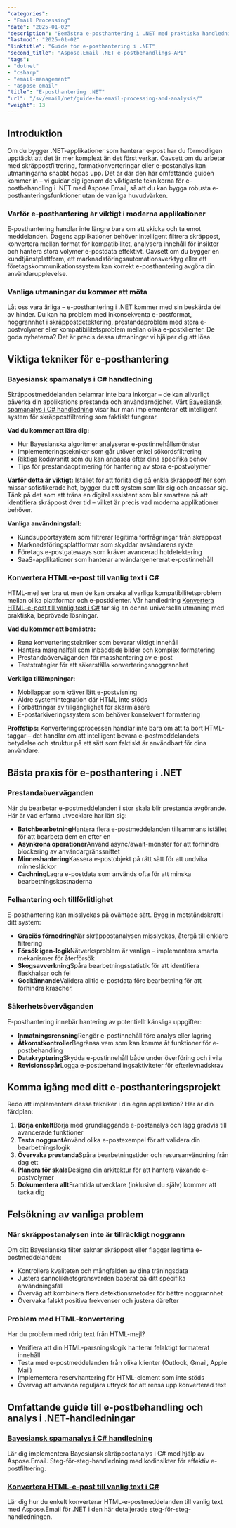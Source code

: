 ```yaml
---
"categories":
- "Email Processing"
"date": "2025-01-02"
"description": "Bemästra e-posthantering i .NET med praktiska handledningar som täcker skräppostanalys, HTML-konvertering och e-posthantering. Riktiga kodexempel ingår."
"lastmod": "2025-01-02"
"linktitle": "Guide för e-posthantering i .NET"
"second_title": "Aspose.Email .NET e-postbehandlings-API"
"tags":
- "dotnet"
- "csharp"
- "email-management"
- "aspose-email"
"title": "E-posthantering .NET"
"url": "/sv/email/net/guide-to-email-processing-and-analysis/"
"weight": 13
---
```


## Introduktion

Om du bygger .NET-applikationer som hanterar e-post har du förmodligen upptäckt att det är mer komplext än det först verkar. Oavsett om du arbetar med skräppostfiltrering, formatkonverteringar eller e-postanalys kan utmaningarna snabbt hopas upp. Det är där den här omfattande guiden kommer in – vi guidar dig igenom de viktigaste teknikerna för e-postbehandling i .NET med Aspose.Email, så att du kan bygga robusta e-posthanteringsfunktioner utan de vanliga huvudvärken.

### Varför e-posthantering är viktigt i moderna applikationer

E-posthantering handlar inte längre bara om att skicka och ta emot meddelanden. Dagens applikationer behöver intelligent filtrera skräppost, konvertera mellan format för kompatibilitet, analysera innehåll för insikter och hantera stora volymer e-postdata effektivt. Oavsett om du bygger en kundtjänstplattform, ett marknadsföringsautomationsverktyg eller ett företagskommunikationssystem kan korrekt e-posthantering avgöra din användarupplevelse.

### Vanliga utmaningar du kommer att möta

Låt oss vara ärliga – e-posthantering i .NET kommer med sin beskärda del av hinder. Du kan ha problem med inkonsekventa e-postformat, noggrannhet i skräppostdetektering, prestandaproblem med stora e-postvolymer eller kompatibilitetsproblem mellan olika e-postklienter. De goda nyheterna? Det är precis dessa utmaningar vi hjälper dig att lösa.

## Viktiga tekniker för e-posthantering

### Bayesiansk spamanalys i C# handledning

Skräppostmeddelanden belamrar inte bara inkorgar – de kan allvarligt påverka din applikations prestanda och användarnöjdhet. Vårt [Bayesiansk spamanalys i C# handledning](./bayesian-spam-analysis-in-csharp/) visar hur man implementerar ett intelligent system för skräppostfiltrering som faktiskt fungerar.

**Vad du kommer att lära dig:**
- Hur Bayesianska algoritmer analyserar e-postinnehållsmönster
- Implementeringstekniker som går utöver enkel sökordsfiltrering  
- Riktiga kodavsnitt som du kan anpassa efter dina specifika behov
- Tips för prestandaoptimering för hantering av stora e-postvolymer

**Varför detta är viktigt:** Istället för att förlita dig på enkla skräppostfilter som missar sofistikerade hot, bygger du ett system som lär sig och anpassar sig. Tänk på det som att träna en digital assistent som blir smartare på att identifiera skräppost över tid – vilket är precis vad moderna applikationer behöver.

**Vanliga användningsfall:**
- Kundsupportsystem som filtrerar legitima förfrågningar från skräppost
- Marknadsföringsplattformar som skyddar avsändarens rykte
- Företags e-postgateways som kräver avancerad hotdetektering
- SaaS-applikationer som hanterar användargenererat e-postinnehåll

### Konvertera HTML-e-post till vanlig text i C#

HTML-mejl ser bra ut men de kan orsaka allvarliga kompatibilitetsproblem mellan olika plattformar och e-postklienter. Vår handledning [Konvertera HTML-e-post till vanlig text i C#](./convert-html-email-to-plain-text/) tar sig an denna universella utmaning med praktiska, beprövade lösningar.

**Vad du kommer att bemästra:**
- Rena konverteringstekniker som bevarar viktigt innehåll
- Hantera marginalfall som inbäddade bilder och komplex formatering
- Prestandaöverväganden för masshantering av e-post
- Teststrategier för att säkerställa konverteringsnoggrannhet

**Verkliga tillämpningar:**
- Mobilappar som kräver lätt e-postvisning
- Äldre systemintegration där HTML inte stöds
- Förbättringar av tillgänglighet för skärmläsare
- E-postarkiveringssystem som behöver konsekvent formatering

**Proffstips:** Konverteringsprocessen handlar inte bara om att ta bort HTML-taggar – det handlar om att intelligent bevara e-postmeddelandets betydelse och struktur på ett sätt som faktiskt är användbart för dina användare.

## Bästa praxis för e-posthantering i .NET

### Prestandaöverväganden

När du bearbetar e-postmeddelanden i stor skala blir prestanda avgörande. Här är vad erfarna utvecklare har lärt sig:

- **Batchbearbetning**Hantera flera e-postmeddelanden tillsammans istället för att bearbeta dem en efter en
- **Asynkrona operationer**Använd async/await-mönster för att förhindra blockering av användargränssnittet
- **Minneshantering**Kassera e-postobjekt på rätt sätt för att undvika minnesläckor
- **Cachning**Lagra e-postdata som används ofta för att minska bearbetningskostnaderna

### Felhantering och tillförlitlighet

E-posthantering kan misslyckas på oväntade sätt. Bygg in motståndskraft i ditt system:

- **Graciös förnedring**När skräppostanalysen misslyckas, återgå till enklare filtrering
- **Försök igen-logik**Nätverksproblem är vanliga – implementera smarta mekanismer för återförsök  
- **Skogsavverkning**Spåra bearbetningsstatistik för att identifiera flaskhalsar och fel
- **Godkännande**Validera alltid e-postdata före bearbetning för att förhindra krascher.

### Säkerhetsöverväganden

E-posthantering innebär hantering av potentiellt känsliga uppgifter:

- **Inmatningsrensning**Rengör e-postinnehåll före analys eller lagring
- **Åtkomstkontroller**Begränsa vem som kan komma åt funktioner för e-postbehandling
- **Datakryptering**Skydda e-postinnehåll både under överföring och i vila
- **Revisionsspår**Logga e-postbehandlingsaktiviteter för efterlevnadskrav

## Komma igång med ditt e-posthanteringsprojekt

Redo att implementera dessa tekniker i din egen applikation? Här är din färdplan:

1. **Börja enkelt**Börja med grundläggande e-postanalys och lägg gradvis till avancerade funktioner
2. **Testa noggrant**Använd olika e-postexempel för att validera din bearbetningslogik
3. **Övervaka prestanda**Spåra bearbetningstider och resursanvändning från dag ett
4. **Planera för skala**Designa din arkitektur för att hantera växande e-postvolymer
5. **Dokumentera allt**Framtida utvecklare (inklusive du själv) kommer att tacka dig

## Felsökning av vanliga problem

### När skräppostanalysen inte är tillräckligt noggrann

Om ditt Bayesianska filter saknar skräppost eller flaggar legitima e-postmeddelanden:
- Kontrollera kvaliteten och mångfalden av dina träningsdata
- Justera sannolikhetsgränsvärden baserat på ditt specifika användningsfall
- Överväg att kombinera flera detektionsmetoder för bättre noggrannhet
- Övervaka falskt positiva frekvenser och justera därefter

### Problem med HTML-konvertering

Har du problem med rörig text från HTML-mejl?
- Verifiera att din HTML-parsningslogik hanterar felaktigt formaterat innehåll
- Testa med e-postmeddelanden från olika klienter (Outlook, Gmail, Apple Mail)
- Implementera reservhantering för HTML-element som inte stöds
- Överväg att använda reguljära uttryck för att rensa upp konverterad text

## Omfattande guide till e-postbehandling och analys i .NET-handledningar

### [Bayesiansk spamanalys i C# handledning](./bayesian-spam-analysis-in-csharp/)
Lär dig implementera Bayesiansk skräppostanalys i C# med hjälp av Aspose.Email. Steg-för-steg-handledning med kodinsikter för effektiv e-postfiltrering.

### [Konvertera HTML-e-post till vanlig text i C#](./convert-html-email-to-plain-text/)
Lär dig hur du enkelt konverterar HTML-e-postmeddelanden till vanlig text med Aspose.Email för .NET i den här detaljerade steg-för-steg-handledningen.